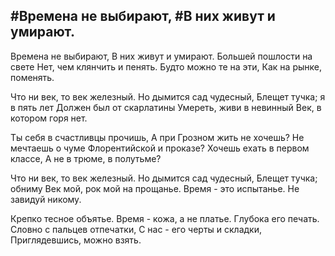 #Времена не выбирают,
#В них живут и умирают.
---
Времена не выбирают, 
В них живут и умирают. 
Большей пошлости на свете 
Нет, чем клянчить и пенять. 
Будто можно те на эти, 
Как на рынке, поменять.  
  
Что ни век, то век железный. 
Но дымится сад чудесный, 
Блещет тучка; я в пять лет 
Должен был от скарлатины 
Умереть, живи в невинный 
Век, в котором горя нет. 
  
Ты себя в счастливцы прочишь, 
А при Грозном жить не хочешь? 
Не мечтаешь о чуме 
Флорентийской и проказе? 
Хочешь ехать в первом классе, 
А не в трюме, в полутьме? 
  
Что ни век, то век железный. 
Но дымится сад чудесный, 
Блещет тучка; обниму 
Век мой, рок мой на прощанье. 
Время - это испытанье. 
Не завидуй никому. 
  
Крепко тесное объятье. 
Время - кожа, а не платье. 
Глубока его печать. 
Словно с пальцев отпечатки, 
С нас - его черты и складки, 
Приглядевшись, можно взять.

